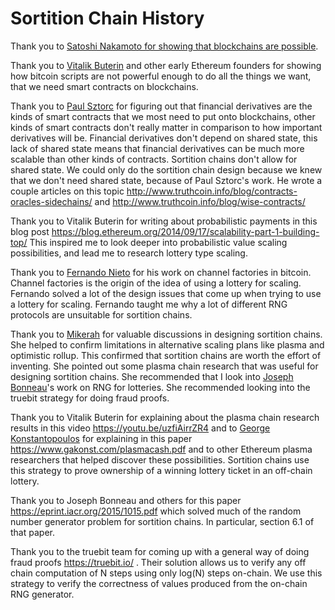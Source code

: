 Sortition Chain History
=========

Thank you to [Satoshi Nakamoto for showing that blockchains are possible](https://bitcoin.org/bitcoin.pdf).

Thank you to [Vitalik Buterin](https://twitter.com/VitalikButerin) and other early Ethereum founders for showing how bitcoin scripts are not powerful enough to do all the things we want, that we need smart contracts on blockchains.

Thank you to [Paul Sztorc](https://twitter.com/Truthcoin) for figuring out that financial derivatives are the kinds of smart contracts that we most need to put onto blockchains, other kinds of smart contracts don't really matter in comparison to how important derivatives will be.
Financial derivatives don't depend on shared state, this lack of shared state means that financial derivatives can be much more scalable than other kinds of contracts. Sortition chains don't allow for shared state. We could only do the sortition chain design because we knew that we don't need shared state, because of Paul Sztorc's work.
He wrote a couple articles on this topic http://www.truthcoin.info/blog/contracts-oracles-sidechains/ and http://www.truthcoin.info/blog/wise-contracts/

Thank you to Vitalik Buterin for writing about probabilistic payments in this blog post https://blog.ethereum.org/2014/09/17/scalability-part-1-building-top/ This inspired me to look deeper into probabilistic value scaling possibilities, and lead me to research lottery type scaling.

Thank you to [Fernando Nieto](https://twitter.com/fnietom) for his work on channel factories in bitcoin.
Channel factories is the origin of the idea of using a lottery for scaling.
Fernando solved a lot of the design issues that come up when trying to use a lottery for scaling.
Fernando taught me why a lot of different RNG protocols are unsuitable for sortition chains.

Thank you to [Mikerah](https://twitter.com/badcryptobitch) for valuable discussions in designing sortition chains.
She helped to confirm limitations in alternative scaling plans like plasma and optimistic rollup. This confirmed that sortition chains are worth the effort of inventing.
She pointed out some plasma chain research that was useful for designing sortition chains.
She recommended that I look into [Joseph Bonneau](http://jbonneau.com/presentations.html)'s work on RNG for lotteries.
She recommended looking into the truebit strategy for doing fraud proofs.

Thank you to Vitalik Buterin for explaining about the plasma chain research results in this video https://youtu.be/uzfiAirrZR4 and to [George Konstantopoulos](https://twitter.com/gakonst) for explaining in this paper https://www.gakonst.com/plasmacash.pdf and to other Ethereum plasma researchers that helped discover these possibilities.
Sortition chains use this strategy to prove ownership of a winning lottery ticket in an off-chain lottery.

Thank you to Joseph Bonneau and others for this paper https://eprint.iacr.org/2015/1015.pdf which solved much of the random number generator problem for sortition chains. In particular, section 6.1 of that paper.

Thank you to the truebit team for coming up with a general way of doing fraud proofs https://truebit.io/ . Their solution allows us to verify any off chain computation of N steps using only log(N) steps on-chain. We use this strategy to verify the correctness of values produced from the on-chain RNG generator.



